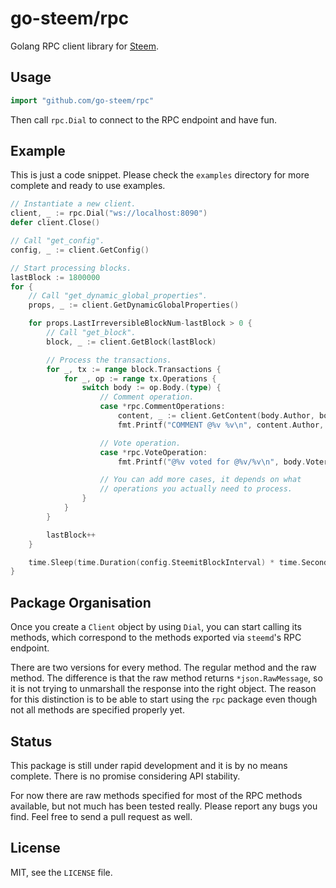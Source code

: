 # go-steem/rpc

Golang RPC client library for [Steem](https://steem.io).

## Usage

```go
import "github.com/go-steem/rpc"
```

Then call `rpc.Dial` to connect to the RPC endpoint and have fun.

## Example

This is just a code snippet. Please check the `examples` directory
for more complete and ready to use examples.

```go
// Instantiate a new client.
client, _ := rpc.Dial("ws://localhost:8090")
defer client.Close()

// Call "get_config".
config, _ := client.GetConfig()

// Start processing blocks.
lastBlock := 1800000
for {
	// Call "get_dynamic_global_properties".
	props, _ := client.GetDynamicGlobalProperties()

	for props.LastIrreversibleBlockNum-lastBlock > 0 {
		// Call "get_block".
		block, _ := client.GetBlock(lastBlock)

		// Process the transactions.
		for _, tx := range block.Transactions {
			for _, op := range tx.Operations {
				switch body := op.Body.(type) {
					// Comment operation.
					case *rpc.CommentOperations:
						content, _ := client.GetContent(body.Author, body.Permlink)
						fmt.Printf("COMMENT @%v %v\n", content.Author, content.URL)

					// Vote operation.
					case *rpc.VoteOperation:
						fmt.Printf("@%v voted for @%v/%v\n", body.Voter, body.Author, body.Permlink)

					// You can add more cases, it depends on what
					// operations you actually need to process.
				}
			}
		}

		lastBlock++
	}

	time.Sleep(time.Duration(config.SteemitBlockInterval) * time.Second)
}
```

## Package Organisation

Once you create a `Client` object by using `Dial`, you can start calling its methods,
which correspond to the methods exported via `steemd`'s RPC endpoint.

There are two versions for every method. The regular method and the raw method.
The difference is that the raw method returns `*json.RawMessage`, so it is not
trying to unmarshall the response into the right object. The reason for this
distinction is to be able to start using the `rpc` package even though not all
methods are specified properly yet.

## Status

This package is still under rapid development and it is by no means complete.
There is no promise considering API stability.

For now there are raw methods specified for most of the RPC methods available,
but not much has been tested really. Please report any bugs you find. Feel free
to send a pull request as well.

## License

MIT, see the `LICENSE` file.
